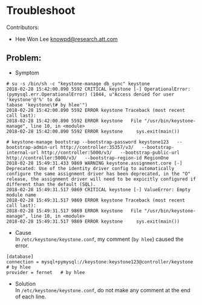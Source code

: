 Troubleshoot
============
Contributors:   
  - Hee Won Lee <knowpd@research.att.com>

## Problem: 
- Symptom    
```
# su -s /bin/sh -c "keystone-manage db_sync" keystone
2018-02-28 15:42:00.890 5592 CRITICAL keystone [-] OperationalError: (pymysql.err.OperationalError) (1044, u"Access denied for user 'keystone'@'%' to da
tabase 'keystone\t# by hlee'")
2018-02-28 15:42:00.890 5592 ERROR keystone Traceback (most recent call last):
2018-02-28 15:42:00.890 5592 ERROR keystone   File "/usr/bin/keystone-manage", line 10, in <module>
2018-02-28 15:42:00.890 5592 ERROR keystone     sys.exit(main())
```
```
# keystone-manage bootstrap --bootstrap-password keystone123   --bootstrap-admin-url http://controller:35357/v3/   --bootstrap-internal-url http://controller:5000/v3/   --bootstrap-public-url http://controller:5000/v3/   --bootstrap-region-id RegionOne                         
2018-02-28 15:49:31.433 9869 WARNING keystone.assignment.core [-] Deprecated: Use of the identity driver config to automatically configure the same assignment driver has been deprecated, in the "O" release, the assignment driver will need to be expicitly configured if different than the default (SQL).
2018-02-28 15:49:31.517 9869 CRITICAL keystone [-] ValueError: Empty module name
2018-02-28 15:49:31.517 9869 ERROR keystone Traceback (most recent call last):
2018-02-28 15:49:31.517 9869 ERROR keystone   File "/usr/bin/keystone-manage", line 10, in <module>
2018-02-28 15:49:31.517 9869 ERROR keystone     sys.exit(main())
```

- Cause  
In `/etc/keystone/keystone.conf`, my comment (`by hlee`) caused the error.
```
[database]
connection = mysql+pymysql://keystone:keystone123@controller/keystone	# by hlee
provider = fernet	# by hlee
```

- Solution  
In `/etc/keystone/keystone.conf`, do not make any comment at the end of each line.
